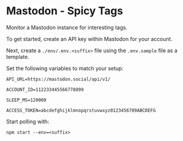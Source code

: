 # Mastodon - Spicy Tags

Monitor a Mastodon instance for interesting tags.

To get started, create an API key within Mastodon for your account.


Next, create a `./env/.env.<suffix>` file using the `.env.sample` file as a template.

Set the following variables to match your setup:
```
API_URL=https://mastodon.social/api/v1/

ACCOUNT_ID=112233445566778899

SLEEP_MS=120000

ACCESS_TOKEN=abcdefghijklmnopqrstuvwxyz0123456789ABCDEFG
```


Start polling with:

```
npm start --env=<suffix>
```